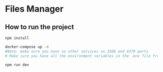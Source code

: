# Files Manager

## How to run the project

```bash
npm install

docker-compose up -d
#Note: make sure you have no other services on 3306 and 6379 ports
# Make sure you have all the environment variables in the .env file from the .env.example file

npm run dev
```
